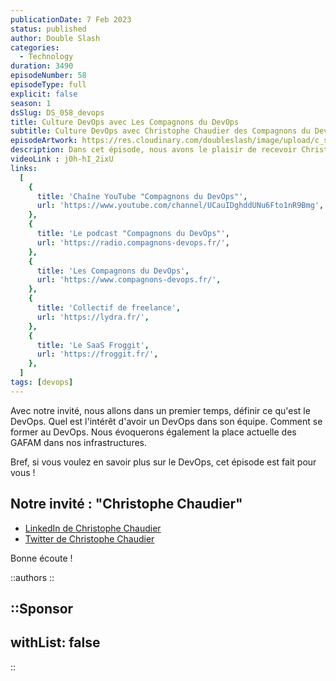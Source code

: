 ```yaml
---
publicationDate: 7 Feb 2023
status: published
author: Double Slash
categories:
  - Technology
duration: 3490
episodeNumber: 58
episodeType: full
explicit: false
season: 1
dsSlug: DS_058_devops
title: Culture DevOps avec Les Compagnons du DevOps
subtitle: Culture DevOps avec Christophe Chaudier des Compagnons du DevOps
episodeArtwork: https://res.cloudinary.com/doubleslash/image/upload/c_scale,h_200/v1675722040/episode/ART_58_devops_qm268q.png
description: Dans cet épisode, nous avons le plaisir de recevoir Christophe Chaudier. Ce dernier est le créateur de la communauté des "Compagnons du DevOps". Christophe propose également du mentorat, afin de vous accompagner sur les problématiques en DevOps. Et pour finir, il fait partie de l'équipe qui propose Froggit, une plateforme intégrée DevOps made in France.
videoLink : j0h-hI_2ixU
links:
  [
    {
      title: 'Chaîne YouTube "Compagnons du DevOps"',
      url: 'https://www.youtube.com/channel/UCauIDghddUNu6Fto1nR9Bmg',
    },
    {
      title: 'Le podcast "Compagnons du DevOps"',
      url: 'https://radio.compagnons-devops.fr/',
    },
    {
      title: 'Les Compagnons du DevOps',
      url: 'https://www.compagnons-devops.fr/',
    },
    {
      title: 'Collectif de freelance',
      url: 'https://lydra.fr/',
    },
    {
      title: 'Le SaaS Froggit',
      url: 'https://froggit.fr/',
    },
  ]
tags: [devops]
---
```

Avec notre invité, nous allons dans un premier temps, définir ce qu'est le DevOps. Quel est l'intérêt d'avoir un DevOps dans son équipe. Comment se former au DevOps.
Nous évoquerons également la place actuelle des GAFAM dans nos infrastructures.

Bref, si vous voulez en savoir plus sur le DevOps, cet épisode est fait pour vous !

## Notre invité : "Christophe Chaudier"

- [LinkedIn de Christophe Chaudier](https://www.linkedin.com/in/cchaudier/)
- [Twitter de Christophe Chaudier](https://twitter.com/c_chaudier)

Bonne écoute !

::authors
::

::Sponsor
---
withList: false
---
::
